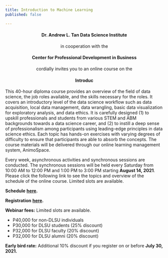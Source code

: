 ```yaml
---
title: Introduction to Machine Learning
published: false

---
```

<div style="text-align: center">

<h4>Dr. Andrew L. Tan Data Science Institute</h4>

in cooperation with the

<h4>Center for Professional Development in Business</h4>

cordially invites you to an online course on the

<h4>Introduc</h4>

</div>

This 40-hour diploma course provides an overview of the field of data science, the job roles available, and the skills necessary for the roles. It covers an introductory level of the data science workflow such as data acquisition, local data management, data wrangling, basic data visualization for exploratory analysis, and data ethics. It is carefully designed (1) to upskill professionals and students from various STEM and ABM backgrounds towards a data science career, and (2) to instill a deep sense of professionalism among participants using leading-edge principles in data science ethics. Each topic has hands-on exercises with varying degrees of difficulty to ensure that participants are able to absorb the concepts. The course materials will be delivered through our online learning management system, AnimoSpace.

Every week, asynchronous activities and synchronous sessions are conducted. The synchronous sessions will be held every Saturday from 10:00 AM to 12:00 PM and 1:00 PM to 3:00 PM starting **August 14, 2021**. Please click the following link to see the topics and overview of the schedule of the online course. Limited slots are available.

**Schedule** [**here**](http://bit.ly/DLSU-DataScience-Aug2021Schedule)**.**

**Registration** [**here**](http://bit.ly/DLSU-DataScience-Batch3Reg)**.**

**Webinar fees:** Limited slots are available.

* P40,000 for non-DLSU individuals
* P30,000 for DLSU students (25% discount)
* P32,000 for DLSU faculty (20% discount)
* P32,000 for DLSU alumni (20% discount)

**Early bird rate:** Additional 10% discount if you register on or before **July 30, 2021.**